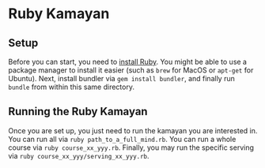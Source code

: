 # Ruby Kamayan

## Setup

Before you can start, you need to [install Ruby](https://www.ruby-lang.org/en/documentation/installation/).
You might be able to use a package manager to install it easier (such as `brew`
for MacOS or `apt-get` for Ubuntu). Next, install bundler via `gem install bundler`,
and finally run `bundle` from within this same directory.

## Running the Ruby Kamayan

Once you are set up, you just need to run the kamayan you are interested in. You
can run all via `ruby path_to_a_full_mind.rb`. You can run a whole course via
`ruby course_xx_yyy.rb`. Finally, you may run the specific serving via
`ruby course_xx_yyy/serving_xx_yyy.rb`.
